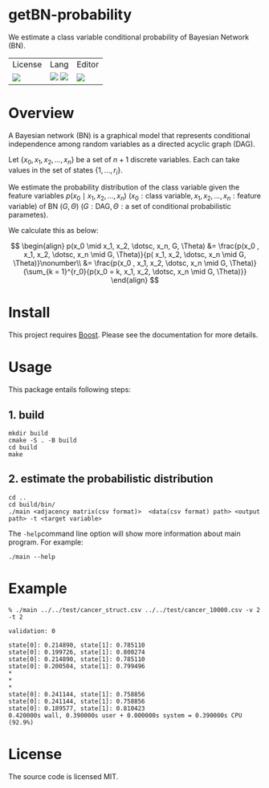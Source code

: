 # getBN-probability
We estimate a class variable conditional probability of Bayesian Network  (BN).

<!-- Badges -->
<table>
    <tr>
        <td>License</td>
        <td>Lang</td>
        <td>Editor</td>
    </tr>
    <tr>
        <td>
            <img src="http://img.shields.io/badge/license-MIT-blue.svg?style=flat">
        </td>
        <td>
            <img src="https://img.shields.io/badge/-C++-00599C.svg?logo=cplusplus">
            <img src="https://img.shields.io/badge/-Boost-00599C.svg?logo=boost">
        </td>
        <td>
            <img src="https://img.shields.io/badge/-VSCode-007ACC.svg?logo=visualstudiocode">
        </td>
    </tr>
</table>

# Overview
A Bayesian network (BN) is a graphical model that represents conditional independence among random variables as a directed acyclic graph (DAG).  

Let $\{x_0, x_1, x_2, \dotsc, x_n\}$ be a set of $n + 1$ discrete variables.
Each can take values in the set of states $\{1, \dotsc, r_i\}$.

We estimate the probability distribution of the class variable given the feature variables $p(x_0 \mid x_1, x_2, \dotsc, x_n ) \ (x_0: \text{class variable}, x_1, x_2, \dotsc, x_n: \text{feature variable})$ of BN $(G, \Theta) \ (G: \text{DAG}, \Theta: \text{a set of conditional probabilistic parametes})$.  

We calculate this as below:  

$$
\begin{align}
    p(x_0 \mid x_1, x_2, \dotsc, x_n, G, \Theta) &= \frac{p(x_0 , x_1, x_2, \dotsc, x_n \mid G, \Theta)}{p( x_1, x_2, \dotsc, x_n \mid G, \Theta)}\nonumber\\
    &= \frac{p(x_0 , x_1, x_2, \dotsc, x_n \mid G, \Theta)}{\sum_{k = 1}^{r_0}{p(x_0 = k, x_1, x_2, \dotsc, x_n \mid G, \Theta)}} 
\end{align}
$$



# Install 
This project requires [Boost](http://www.boost.org/). Please see the documentation for more details.

# Usage
This package entails following steps:
## 1. build
```
mkdir build  
cmake -S . -B build
cd build
make
```


## 2. estimate the probabilistic distribution
```
cd ..
cd build/bin/
./main <adjacency matrix(csv format)>  <data(csv format) path> <output path> -t <target variable>
```
The ```-help```command line option will show more information about main program. For example:
```
./main --help
```
# Example
```
% ./main ../../test/cancer_struct.csv ../../test/cancer_10000.csv -v 2 -t 2 

validation: 0

state[0]: 0.214890, state[1]: 0.785110
state[0]: 0.199726, state[1]: 0.800274
state[0]: 0.214890, state[1]: 0.785110
state[0]: 0.200504, state[1]: 0.799496
*
*
*
state[0]: 0.241144, state[1]: 0.758856
state[0]: 0.241144, state[1]: 0.758856
state[0]: 0.189577, state[1]: 0.810423
0.420000s wall, 0.390000s user + 0.000000s system = 0.390000s CPU (92.9%)
```

# License
The source code is licensed MIT.


